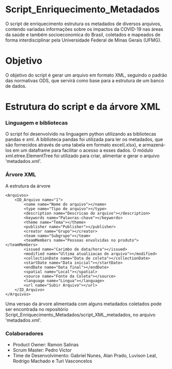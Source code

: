 # Script_Enriquecimento_Metadados
O script de enriquecimento estrutura os metadados de diversos arquivos, contendo variadas informações sobre os impactos da COVID-19 nas áreas da saúde
e também socioeconomica do Brasil, coletados e mapeados de forma interdisciplinar pela Universidade Federal de Minas Gerais (UFMG).

# Objetivo
O objetivo do script é gerar um arquivo em formato XML, seguindo o padrão das normativas ODS, que servirá como base para a estrutura de um banco de dados.

# Estrutura do script e da árvore XML

### Linguagem e bibliotecas
O script foi desenvolvido na linguagem python utilizando as bibliotecas pandas e xml.
A biblioteca pandas foi utilizada para ler os metadados, que são fornecidos através de uma tabela em formato excel(.xlsx), e armazená-los em um dataframe 
para facilitar o acesso a esses dados. O módulo xml.etree.ElementTree foi utilizado para criar, alimentar e gerar o arquivo 'metadados.xml'.

### Árvore XML
A estrutura da árvore

```
<Arquivos>
	<ID_Arquivo name="1">
		<name name="Nome do arquivo"></name>
		<type name="Tipo de arquivo"></type>
		<description name="Descricao do arquivo"></description>
		<keywords name="Palavras-chave"></keywords>
		<theme name="Tema"></theme>
		<publisher name="Publisher"></publisher>
		<creator name="Grupo"></creator>
		<team name="Subgrupo"></team>
		<teamMembers name="Pessoas envolvidas no produto"></teamMembers>
		<issued name="Carimbo de data/hora"></issued>
		<modified name="Ultima atualizacao do arquivo"></modified>
		<collectionDate name="Data de coleta"></collectionDate>
		<startDate name="Data inicial"></startDate>
		<endDate name="Data final"></endDate>
		<spatial name="Local"></spatial>
		<source name="Fonte da Coleta"></source>
		<language name="Lingua"></language>
		<url name="Subir Arquivo"></url>
	</ID_Arquivo>
</Arquivos>
```

Uma versao da árvore alimentada com alguns metadados coletados pode ser encontrada no repositório Script_Enriquecimento_Metadados/script_XML_metadados, no 
arquivo 'metadados.xml'.

### Colaboradores
* Product Owner: Ramon Salinas
* Scrum Master: Pedro Victor
* Time de Desenvolvimento: Gabriel Nunes, Alan Prado, Luvison Leal, Rodrigo Machado e Turi Vasconcelos
